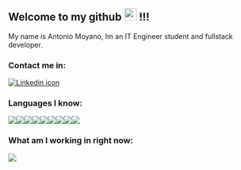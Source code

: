 ## Welcome to my github <img src="https://media.giphy.com/media/hvRJCLFzcasrR4ia7z/giphy.gif" width="25px"> !!!

My name is Antonio Moyano, Im an IT Engineer student and fullstack developer.


### Contact me in:
<a href="https://www.linkedin.com/in/antonio-moyano-465b35240/" target="_blank"><img src="https://img.shields.io/badge/LinkedIn-0077B5?style=for-the-badge&logo=linkedin&logoColor=white" alt="Linkedin icon"></a>


### Languages I know:
<div style="display:flex;">
 <img src="https://img.shields.io/badge/JavaScript-323330?style=for-the-badge&logo=javascript&logoColor=F7DF1E">
 <img src="https://img.shields.io/badge/C-00599C?style=for-the-badge&logo=c&logoColor=white">
 <img src="https://img.shields.io/badge/C%23-239120?style=for-the-badge&logo=c-sharp&logoColor=white">
 <img src="https://img.shields.io/badge/CSS3-1572B6?style=for-the-badge&logo=css3&logoColor=white">
 <img src="https://img.shields.io/badge/HTML5-E34F26?style=for-the-badge&logo=html5&logoColor=white">
 <img src="https://img.shields.io/badge/Python-FFD43B?style=for-the-badge&logo=python&logoColor=blue">
 <img src="https://img.shields.io/badge/MySQL-005C84?style=for-the-badge&logo=mysql&logoColor=white">
 <img src="https://img.shields.io/badge/Java-ED8B00?style=for-the-badge&logo=java&logoColor=white">
 <img src="https://img.shields.io/badge/React-20232A?style=for-the-badge&logo=react&logoColor=61DAFB">
</div>


### What am I working in right now:

<div style="display:flex;">
 <img src="https://img.shields.io/badge/Azure_DevOps-0078D7?style=for-the-badge&logo=azure-devops&logoColor=white"> 
</div>
